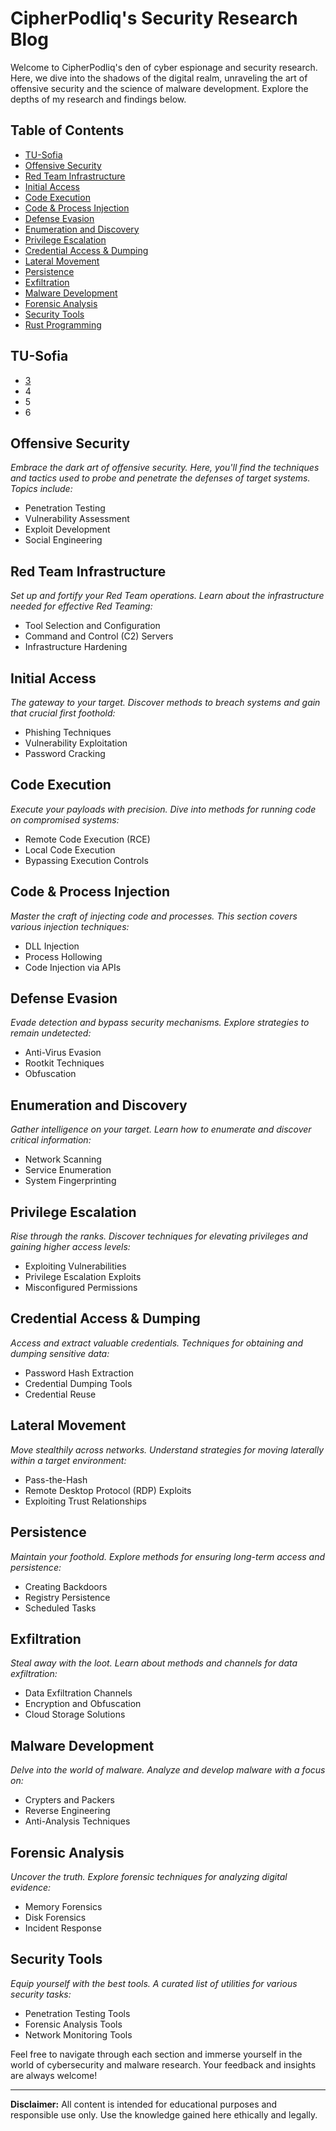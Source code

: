 # CipherPodliq's Security Research Blog

Welcome to CipherPodliq's den of cyber espionage and security research. Here, we dive into the shadows of the digital realm, unraveling the art of offensive security and the science of malware development. Explore the depths of my research and findings below.

## Table of Contents

- [TU-Sofia](#tu-sofia)
- [Offensive Security](#offensive-security)
- [Red Team Infrastructure](#red-team-infrastructure)
- [Initial Access](#initial-access)
- [Code Execution](#code-execution)
- [Code & Process Injection](#code--process-injection)
- [Defense Evasion](#defense-evasion)
- [Enumeration and Discovery](#enumeration-and-discovery)
- [Privilege Escalation](#privilege-escalation)
- [Credential Access & Dumping](#credential-access--dumping)
- [Lateral Movement](#lateral-movement)
- [Persistence](#persistence)
- [Exfiltration](#exfiltration)
- [Malware Development](#malware-development)
- [Forensic Analysis](#forensic-analysis)
- [Security Tools](#security-tools)
- [Rust Programming](rustprogramming.md)

## TU-Sofia

- [3](tu-sofia-3.md)
- 4
- 5
- 6

## Offensive Security

_Embrace the dark art of offensive security. Here, you'll find the techniques and tactics used to probe and penetrate the defenses of target systems. Topics include:_

- Penetration Testing
- Vulnerability Assessment
- Exploit Development
- Social Engineering

## Red Team Infrastructure

_Set up and fortify your Red Team operations. Learn about the infrastructure needed for effective Red Teaming:_

- Tool Selection and Configuration
- Command and Control (C2) Servers
- Infrastructure Hardening

## Initial Access

_The gateway to your target. Discover methods to breach systems and gain that crucial first foothold:_

- Phishing Techniques
- Vulnerability Exploitation
- Password Cracking

## Code Execution

_Execute your payloads with precision. Dive into methods for running code on compromised systems:_

- Remote Code Execution (RCE)
- Local Code Execution
- Bypassing Execution Controls

## Code & Process Injection

_Master the craft of injecting code and processes. This section covers various injection techniques:_

- DLL Injection
- Process Hollowing
- Code Injection via APIs

## Defense Evasion

_Evade detection and bypass security mechanisms. Explore strategies to remain undetected:_

- Anti-Virus Evasion
- Rootkit Techniques
- Obfuscation

## Enumeration and Discovery

_Gather intelligence on your target. Learn how to enumerate and discover critical information:_

- Network Scanning
- Service Enumeration
- System Fingerprinting

## Privilege Escalation

_Rise through the ranks. Discover techniques for elevating privileges and gaining higher access levels:_

- Exploiting Vulnerabilities
- Privilege Escalation Exploits
- Misconfigured Permissions

## Credential Access & Dumping

_Access and extract valuable credentials. Techniques for obtaining and dumping sensitive data:_

- Password Hash Extraction
- Credential Dumping Tools
- Credential Reuse

## Lateral Movement

_Move stealthily across networks. Understand strategies for moving laterally within a target environment:_

- Pass-the-Hash
- Remote Desktop Protocol (RDP) Exploits
- Exploiting Trust Relationships

## Persistence

_Maintain your foothold. Explore methods for ensuring long-term access and persistence:_

- Creating Backdoors
- Registry Persistence
- Scheduled Tasks

## Exfiltration

_Steal away with the loot. Learn about methods and channels for data exfiltration:_

- Data Exfiltration Channels
- Encryption and Obfuscation
- Cloud Storage Solutions

## Malware Development

_Delve into the world of malware. Analyze and develop malware with a focus on:_

- Crypters and Packers
- Reverse Engineering
- Anti-Analysis Techniques

## Forensic Analysis

_Uncover the truth. Explore forensic techniques for analyzing digital evidence:_

- Memory Forensics
- Disk Forensics
- Incident Response

## Security Tools

_Equip yourself with the best tools. A curated list of utilities for various security tasks:_

- Penetration Testing Tools
- Forensic Analysis Tools
- Network Monitoring Tools

Feel free to navigate through each section and immerse yourself in the world of cybersecurity and malware research. Your feedback and insights are always welcome!

---

**Disclaimer:** All content is intended for educational purposes and responsible use only. Use the knowledge gained here ethically and legally.


